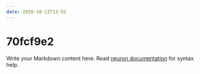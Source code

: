 ```yaml
---
date: 2020-10-13T13:55
---
```


# 70fcf9e2

Write your Markdown content here. Read [neuron documentation](https://neuron.zettel.page/2011404.html) for syntax help.

